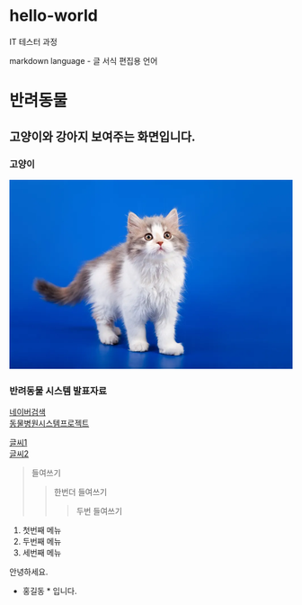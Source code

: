 # hello-world
IT 테스터 과정

markdown language - 글 서식 편집용 언어

# 반려동물
## 고양이와 강아지 보여주는 화면입니다.

### 고양이
<img src="cat.webp"/>

### 반려동물 시스템 발표자료
[네이버검색](https://www.naver.comO)<br>
[동물병원시스템프로젝트](https://github.com/Jin-0-8/hello-world)<br>

[글씨1](주소)<br>
[글씨2](파일)<br>

> 들여쓰기
> > 한번더 들여쓰기
> > > 두번 들여쓰기

1. 첫번째 메뉴
2. 두번째 메뉴
3. 세번째 메뉴

안녕하세요.
* 홍길동 * 입니다.

